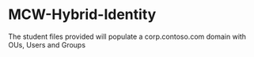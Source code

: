 # MCW-Hybrid-Identity
 
The student files provided will populate a corp.contoso.com domain with OUs, Users and Groups